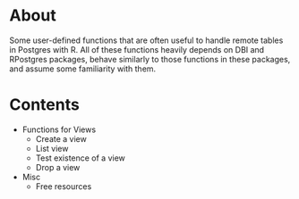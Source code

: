 # About

Some user-defined functions that are often useful to handle remote tables in Postgres with R. All of these functions heavily depends on DBI and RPostgres packages, behave similarly to those functions in these packages, and assume some familiarity with them.

# Contents

- Functions for Views
  - Create a view
  - List view
  - Test existence of a view
  - Drop a view
- Misc
  - Free resources
